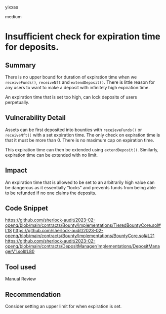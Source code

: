 yixxas

medium

# Insufficient check for expiration time for deposits.

## Summary
There is no upper bound for duration of expiration time when we `receiveFunds()`, `receiveNft` and `extendDeposit()`. There is little reason for any users to want to make a deposit with infinitely high expiration time.

An expiration time that is set too high, can lock deposits of users perpetually.

## Vulnerability Detail

Assets can be first deposited into bounties with `receieveFunds()` or `receiveNft()` with a set expiration time. The only check on expiration time is that it must be more than 0. There is no maximum cap on expiration time.

This expiration time can then be extended using `extendDeposit()`. Similarly, expiration time can be extended with no limit.

## Impact
An expiration time that is allowed to be set to an arbitrarily high value can be dangerous as it essentially "locks" and prevents funds from being able to be refunded if no one claims the deposits.

## Code Snippet
https://github.com/sherlock-audit/2023-02-openq/blob/main/contracts/Bounty/Implementations/TieredBountyCore.sol#L18
https://github.com/sherlock-audit/2023-02-openq/blob/main/contracts/Bounty/Implementations/BountyCore.sol#L21
https://github.com/sherlock-audit/2023-02-openq/blob/main/contracts/DepositManager/Implementations/DepositManagerV1.sol#L80

## Tool used

Manual Review

## Recommendation
Consider setting an upper limit for when expiration is set.

